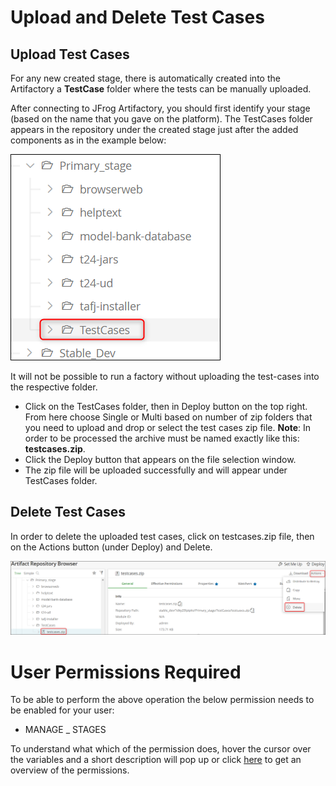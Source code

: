 # Upload and Delete Test Cases #

## Upload Test Cases ##

For any new created stage, there is automatically created into the Artifactory a **TestCase** folder where the tests can be manually uploaded.

After connecting to JFrog Artifactory, you should first identify your stage (based on the name that you gave on the platform). The TestCases folder appears in the repository under the created stage just after the added components as in the example below:

![](./images/testcases.png)

It will not be possible to run a factory without uploading the test-cases into the respective folder. 

- Click on the TestCases folder, then in Deploy button on the top right. From here choose Single or Multi based on number of zip folders that you need to upload and drop or select the test cases zip file. **Note**: In order to be processed the archive must be named exactly like this: **testcases.zip**.
- Click the Deploy button that appears on the file selection window.
- The zip file will be uploaded successfully and will appear under TestCases folder.


## Delete Test Cases ##

In order to delete the uploaded test cases, click on testcases.zip file, then on the Actions button (under Deploy) and Delete.

 ![](./images/testcases-delete.png)

# User Permissions Required
To be able to perform the above operation the below permission needs to be enabled for your user:

- MANAGE _ STAGES



To understand what which of the permission does, hover the cursor over the variables and a short description will pop up or click [here](http://documentation.temenos.cloud/home/techguides/user-permissions) to get an overview of the permissions.
